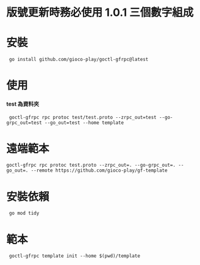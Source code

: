 
 # 版號更新時務必使用 1.0.1 三個數字組成
 # 安裝
```shell
 go install github.com/gioco-play/goctl-gfrpc@latest
```

 
 # 使用
#### test 為資料夾
```shell
 goctl-gfrpc rpc protoc test/test.proto --zrpc_out=test --go-grpc_out=test --go_out=test --home template
```

# 遠端範本
```shell
goctl-gfrpc rpc protoc test.proto --zrpc_out=. --go-grpc_out=. --go_out=. --remote https://github.com/gioco-play/gf-template
```
 
 # 安裝依賴 
```shell
 go mod tidy 
```

 
 # 範本
```shell
 goctl-gfrpc template init --home $(pwd)/template
```
